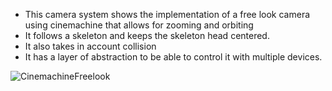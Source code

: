 - This camera system shows the implementation of a free look camera using cinemachine that allows for zooming and orbiting
- It follows a skeleton and keeps the skeleton head centered.
- It also takes in account collision
- It has a layer of abstraction to be able to control it with multiple devices.

![CinemachineFreelook](https://user-images.githubusercontent.com/127549378/224436645-2152cbb3-368c-46f1-b370-4219724fcd5d.png)
